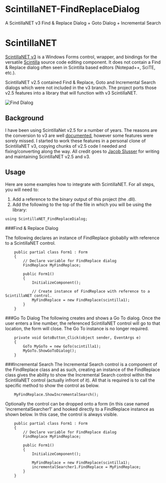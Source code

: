 # ScintillaNET-FindReplaceDialog
A ScintillaNET v3 Find &amp; Replace Dialog + Goto Dialog + Incremental Search
# ScintillaNET

[ScintillaNET v3](https://github.com/jacobslusser/ScintillaNET) is a Windows Forms control, wrapper, and bindings for the versatile [Scintilla](http://www.scintilla.org/) source code editing component. It does not contain a Find & Replace dialog often seen in Scintilla based editors (Notepad++, SciTE, etc.).

ScintillaNET v2.5 contained Find & Replace, Goto and Incremental Search dialogs which were not included in the v3 branch. The project ports those v2.5 features into a library that will function with v3 ScintillaNET.

![Find Dialog](https://github.com/Stumpii/ScintillaNET-FindReplaceDialog/wiki/images/Find-Dialog.png)

## Background

I have been using ScintillaNet v2.5 for a number of years. The reasons are the conversion to v3 are well [documented](https://github.com/jacobslusser/ScintillaNET#background), however some features were sorely missed. I started to work these features in a personal clone of ScintillaNET v3, copying chunks of v2.5 code I needed and fixing/converting along the way. All credit goes to [Jacob Slusser](https://github.com/jacobslusser) for writing and maintaining ScintillaNET v2.5 and v3.

## Usage
Here are some examples how to integrate with ScintillaNET. For all steps, you will need to:
1. Add a reference to the binary output of this project (the .dll).
2. Add the following to the top of the file in which you will be using the library:
```
using ScintillaNET_FindReplaceDialog;
```

###Find & Replace Dialog

The following declares an instance of FindReplace globablly with reference to a ScintillaNET control.

```
    public partial class Form1 : Form
    {
    	// Declare variable for FindReplace dialog
        FindReplace MyFindReplace;

        public Form1()
        {
            InitializeComponent();

            // Create instance of FindReplace with reference to a ScintillaNET control.
            MyFindReplace = new FindReplace(scintilla1);
        }
	}
```

###Go To Dialog
The following creates and shows a Go To dialog. Once the user enters a line number, the referenced ScintillaNET control will go to that location, the form will close. The Go To instance is no longer required. 

```
	private void GotoButton_Click(object sender, EventArgs e)
	{
		GoTo MyGoTo = new GoTo(scintilla1);
		MyGoTo.ShowGoToDialog();
	}
```

###Incremental Search
The Incremental Search control is a component of the FindReplace class and as such, creating an instance of the FindReplace class gives the ability to show the Incremental Search control within the ScintillaNET control (actually infront of it). All that is required is to call the specific method to show the control as below.

```
	MyFindReplace.ShowIncrementalSearch();
```

Optionally the control can be dropped onto a form (in this case named 'incrementalSearcher1' and hooked directly to a FindReplace instance as shown below. In this case, the control is always visible.

```
    public partial class Form1 : Form
    {
    	// Declare variable for FindReplace dialog
        FindReplace MyFindReplace;

		public Form1()
        {
            InitializeComponent();

			MyFindReplace = new FindReplace(scintilla1);
			incrementalSearcher1.FindReplace = MyFindReplace;
        }
	}
```